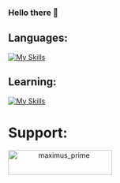 ### Hello there 👋

## Languages:
[![My Skills](https://skillicons.dev/icons?i=html,css,js,py,lua,sql&theme=light)](https://skillicons.dev)
## Learning:
[![My Skills](https://skillicons.dev/icons?i=php,lua,ts&theme=light)](https://skillicons.dev)

# Support:
<p align="center"><a align="center" href="https://ko-fi.com/maximus_prime"> <img align="left" src="https://cdn.ko-fi.com/cdn/kofi3.png?v=3" height="50" width="210" alt="maximus_prime" /></a></p><br><br>
